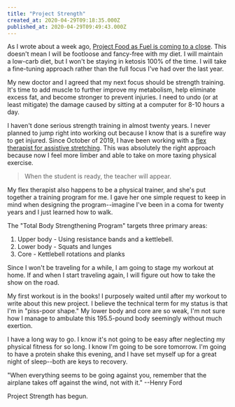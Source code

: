 ```yaml
---
title: "Project Strength"
created_at: 2020-04-29T09:18:35.000Z
published_at: 2020-04-29T09:49:43.000Z
---
```

As I wrote about a week ago, [Project Food as Fuel is coming to a close](https://cowriters.app/words/project-food-as-fuel-comes-to-a-close-395485ea0e3154a900). This doesn't mean I will be footloose and fancy-free with my diet. I will maintain a low-carb diet, but I won't be staying in ketosis 100% of the time. I will take a fine-tuning approach rather than the full focus I've had over the last year.

My new doctor and I agreed that my next focus should be strength training. It's time to add muscle to further improve my metabolism, help eliminate excess fat, and become stronger to prevent injuries. I need to undo (or at least mitigate) the damage caused by sitting at a computer for 8-10 hours a day.

I haven't done serious strength training in almost twenty years. I never planned to jump right into working out because I know that is a surefire way to get injured. Since October of 2019, I have been working with a [flex therapist for assistive stretching](https://cowriters.app/words/stretching-my-way-to-physical-activity-302805dbdf07d03bae). This was absolutely the right approach because now I feel more limber and able to take on more taxing physical exercise.

> When the student is ready, the teacher will appear.

My flex therapist also happens to be a physical trainer, and she's put together a training program for me. I gave her one simple request to keep in mind when designing the program--imagine I've been in a coma for twenty years and I just learned how to walk.

The "Total Body Strengthening Program" targets three primary areas:

1.  Upper body - Using resistance bands and a kettlebell. 
2.  Lower body - Squats and lunges
3.  Core - Kettlebell rotations and planks

Since I won't be traveling for a while, I am going to stage my workout at home. If and when I start traveling again, I will figure out how to take the show on the road.

My first workout is in the books! I purposely waited until after my workout to write about this new project. I believe the technical term for my status is that I'm in "piss-poor shape." My lower body and core are so weak, I'm not sure how I manage to ambulate this 195.5-pound body seemingly without much exertion.

I have a long way to go. I know it's not going to be easy after neglecting my physical fitness for so long. I know I'm going to be sore tomorrow. I'm going to have a protein shake this evening, and I have set myself up for a great night of sleep--both are keys to recovery.

"When everything seems to be going against you, remember that the airplane takes off against the wind, not with it." --Henry Ford  

Project Strength has begun.

